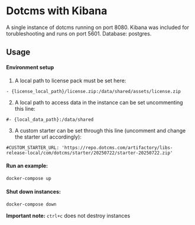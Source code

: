 # Dotcms with Kibana

A single instance of dotcms running on port 8080. Kibana was included for torubleshooting and runs on port 5601. Database: postgres.

## Usage

#### Environment setup

1. A local path to license pack must be set here:

```
- {license_local_path}/license.zip:/data/shared/assets/license.zip
```

2. A local path to access data in the instance can be set uncommenting this line:

```
#- {local_data_path}:/data/shared
```

3. A custom starter can be set through this line (uncomment and change the starter url accordingly):

```
#CUSTOM_STARTER_URL: 'https://repo.dotcms.com/artifactory/libs-release-local/com/dotcms/starter/20250722/starter-20250722.zip'
```

#### Run an example:

```bash
docker-compose up
```

#### Shut down instances:

```bash
docker-compose down
```

**Important note:** `ctrl+c` does not destroy instances
